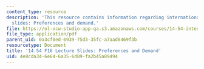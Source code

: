 ```yaml
---
content_type: resource
description: 'This resource contains information regarding international trade lecture
  slides: Preferences and demand.'
file: https://ol-ocw-studio-app-qa.s3.amazonaws.com/courses/14-54-international-trade-fall-2016/4e8cda346e646a356d89fa2b45a89494_MIT14_54F16_Lecture_3.pdf
file_type: application/pdf
parent_uid: 0a3cf0ed-6939-75d3-35fc-a7aad8469f3b
resourcetype: Document
title: '14.54 F16 Lecture Slides: Preferences and Demand'
uid: 4e8cda34-6e64-6a35-6d89-fa2b45a89494
---
```

